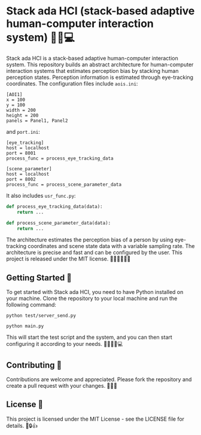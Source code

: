 # Stack ada HCI (stack-based adaptive human-computer interaction system) 🧑‍💻💻

Stack ada HCI is a stack-based adaptive human-computer interaction system. This repository builds an abstract architecture for human-computer interaction systems that estimates perception bias by stacking human perception states. Perception information is estimated through eye-tracking coordinates. The configuration files include `aois.ini`:

```
[AOI1]
x = 100
y = 100
width = 200
height = 200
panels = Panel1, Panel2
```

and `port.ini`:

```
[eye_tracking]
host = localhost
port = 8001
process_func = process_eye_tracking_data

[scene_parameter]
host = localhost
port = 8002
process_func = process_scene_parameter_data
```

It also includes `usr_func.py`:

```python
def process_eye_tracking_data(data):
    return ...

def process_scene_parameter_data(data):
    return ...
```

The architecture estimates the perception bias of a person by using eye-tracking coordinates and scene state data with a variable sampling rate. The architecture is precise and fast and can be configured by the user. This project is released under the MIT license. 🚀👨‍👩‍👧‍👦📝

## Getting Started 🚀

To get started with Stack ada HCI, you need to have Python installed on your machine. Clone the repository to your local machine and run the following command:

```
python test/server_send.py
```

```
python main.py
```

This will start the test script and the system, and you can then start configuring it according to your needs. 🏃‍♀️🏃‍♂️💻

## Contributing 🤝

Contributions are welcome and appreciated. Please fork the repository and create a pull request with your changes. 🙌🤗🎉

## License 📝

This project is licensed under the MIT License - see the LICENSE file for details. 📜🔒👍